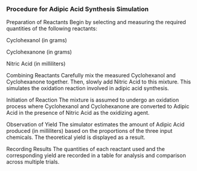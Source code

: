 
### Procedure for Adipic Acid Synthesis Simulation

Preparation of Reactants
Begin by selecting and measuring the required quantities of the following reactants:

Cyclohexanol (in grams)

Cyclohexanone (in grams)

Nitric Acid (in milliliters)

Combining Reactants
Carefully mix the measured Cyclohexanol and Cyclohexanone together. Then, slowly add Nitric Acid to this mixture. This simulates the oxidation reaction involved in adipic acid synthesis.

Initiation of Reaction
The mixture is assumed to undergo an oxidation process where Cyclohexanol and Cyclohexanone are converted to Adipic Acid in the presence of Nitric Acid as the oxidizing agent.

Observation of Yield
The simulator estimates the amount of Adipic Acid produced (in milliliters) based on the proportions of the three input chemicals. The theoretical yield is displayed as a result.

Recording Results
The quantities of each reactant used and the corresponding yield are recorded in a table for analysis and comparison across multiple trials.
